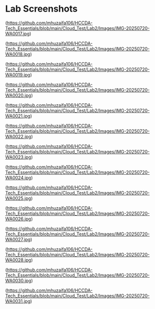 # Lab Screenshots 

(https://github.com/mhuzaifa106/HCCDA-Tech_Essentials/blob/main/Cloud_Test/Lab2/Images/IMG-20250720-WA0017.jpg)

(https://github.com/mhuzaifa106/HCCDA-Tech_Essentials/blob/main/Cloud_Test/Lab2/Images/IMG-20250720-WA0018.jpg)

(https://github.com/mhuzaifa106/HCCDA-Tech_Essentials/blob/main/Cloud_Test/Lab2/Images/IMG-20250720-WA0019.jpg)

(https://github.com/mhuzaifa106/HCCDA-Tech_Essentials/blob/main/Cloud_Test/Lab2/Images/IMG-20250720-WA0020.jpg)

(https://github.com/mhuzaifa106/HCCDA-Tech_Essentials/blob/main/Cloud_Test/Lab2/Images/IMG-20250720-WA0021.jpg)

(https://github.com/mhuzaifa106/HCCDA-Tech_Essentials/blob/main/Cloud_Test/Lab2/Images/IMG-20250720-WA0022.jpg)

(https://github.com/mhuzaifa106/HCCDA-Tech_Essentials/blob/main/Cloud_Test/Lab2/Images/IMG-20250720-WA0023.jpg)

(https://github.com/mhuzaifa106/HCCDA-Tech_Essentials/blob/main/Cloud_Test/Lab2/Images/IMG-20250720-WA0024.jpg)

(https://github.com/mhuzaifa106/HCCDA-Tech_Essentials/blob/main/Cloud_Test/Lab2/Images/IMG-20250720-WA0025.jpg)

(https://github.com/mhuzaifa106/HCCDA-Tech_Essentials/blob/main/Cloud_Test/Lab2/Images/IMG-20250720-WA0026.jpg)

(https://github.com/mhuzaifa106/HCCDA-Tech_Essentials/blob/main/Cloud_Test/Lab2/Images/IMG-20250720-WA0027.jpg)

(https://github.com/mhuzaifa106/HCCDA-Tech_Essentials/blob/main/Cloud_Test/Lab2/Images/IMG-20250720-WA0028.jpg)

(https://github.com/mhuzaifa106/HCCDA-Tech_Essentials/blob/main/Cloud_Test/Lab2/Images/IMG-20250720-WA0030.jpg)

(https://github.com/mhuzaifa106/HCCDA-Tech_Essentials/blob/main/Cloud_Test/Lab2/Images/IMG-20250720-WA0031.jpg)
